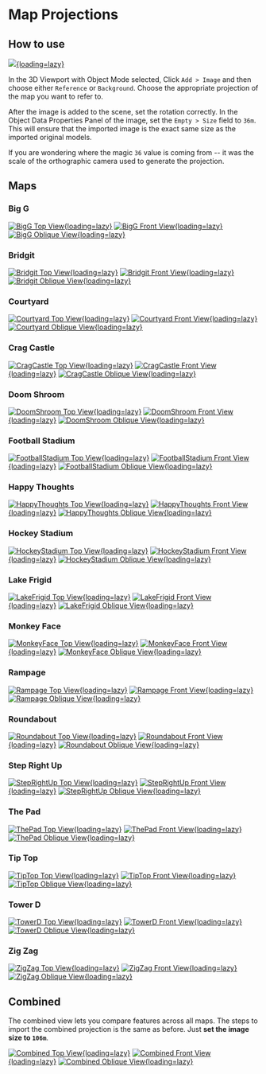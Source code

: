 # Map Projections

## How to use

[![](/walkthrough/map-projections-how-to.png){loading=lazy}](/walkthrough/map-projections-how-to.png)

In the 3D Viewport with Object Mode selected, Click `Add > Image` and then choose either `Reference` or `Background`. Choose the appropriate projection of the map you want to refer to.

After the image is added to the scene, set the rotation correctly. In the Object Data Properties Panel of the image, set the `Empty > Size` field to `36m`. This will ensure that the imported image is the exact same size as the imported original models.

If you are wondering where the magic `36` value is coming from -- it was the scale of the orthographic camera used to generate the projection.

## Maps

### Big G

[![BigG Top View](/resources/BigG-top.png){loading=lazy}](/resources/BigG-top.png)
[![BigG Front View](/resources/BigG-front.png){loading=lazy}](/resources/BigG-front.png)
[![BigG Oblique View](/resources/BigG-oblique.png){loading=lazy}](/resources/BigG-oblique.png)

### Bridgit

[![Bridgit Top View](/resources/Bridgit-top.png){loading=lazy}](/resources/Bridgit-top.png)
[![Bridgit Front View](/resources/Bridgit-front.png){loading=lazy}](/resources/Bridgit-front.png)
[![Bridgit Oblique View](/resources/Bridgit-oblique.png){loading=lazy}](/resources/Bridgit-oblique.png)

### Courtyard

[![Courtyard Top View](/resources/Courtyard-top.png){loading=lazy}](/resources/Courtyard-top.png)
[![Courtyard Front View](/resources/Courtyard-front.png){loading=lazy}](/resources/Courtyard-front.png)
[![Courtyard Oblique View](/resources/Courtyard-oblique.png){loading=lazy}](/resources/Courtyard-oblique.png)

### Crag Castle

[![CragCastle Top View](/resources/CragCastle-top.png){loading=lazy}](/resources/CragCastle-top.png)
[![CragCastle Front View](/resources/CragCastle-front.png){loading=lazy}](/resources/CragCastle-front.png)
[![CragCastle Oblique View](/resources/CragCastle-oblique.png){loading=lazy}](/resources/CragCastle-oblique.png)

### Doom Shroom

[![DoomShroom Top View](/resources/DoomShroom-top.png){loading=lazy}](/resources/DoomShroom-top.png)
[![DoomShroom Front View](/resources/DoomShroom-front.png){loading=lazy}](/resources/DoomShroom-front.png)
[![DoomShroom Oblique View](/resources/DoomShroom-oblique.png){loading=lazy}](/resources/DoomShroom-oblique.png)

### Football Stadium

[![FootballStadium Top View](/resources/FootballStadium-top.png){loading=lazy}](/resources/FootballStadium-top.png)
[![FootballStadium Front View](/resources/FootballStadium-front.png){loading=lazy}](/resources/FootballStadium-front.png)
[![FootballStadium Oblique View](/resources/FootballStadium-oblique.png){loading=lazy}](/resources/FootballStadium-oblique.png)

### Happy Thoughts

[![HappyThoughts Top View](/resources/HappyThoughts-top.png){loading=lazy}](/resources/HappyThoughts-top.png)
[![HappyThoughts Front View](/resources/HappyThoughts-front.png){loading=lazy}](/resources/HappyThoughts-front.png)
[![HappyThoughts Oblique View](/resources/HappyThoughts-oblique.png){loading=lazy}](/resources/HappyThoughts-oblique.png)

### Hockey Stadium

[![HockeyStadium Top View](/resources/HockeyStadium-top.png){loading=lazy}](/resources/HockeyStadium-top.png)
[![HockeyStadium Front View](/resources/HockeyStadium-front.png){loading=lazy}](/resources/HockeyStadium-front.png)
[![HockeyStadium Oblique View](/resources/HockeyStadium-oblique.png){loading=lazy}](/resources/HockeyStadium-oblique.png)

### Lake Frigid

[![LakeFrigid Top View](/resources/LakeFrigid-top.png){loading=lazy}](/resources/LakeFrigid-top.png)
[![LakeFrigid Front View](/resources/LakeFrigid-front.png){loading=lazy}](/resources/LakeFrigid-front.png)
[![LakeFrigid Oblique View](/resources/LakeFrigid-oblique.png){loading=lazy}](/resources/LakeFrigid-oblique.png)

### Monkey Face

[![MonkeyFace Top View](/resources/MonkeyFace-top.png){loading=lazy}](/resources/MonkeyFace-top.png)
[![MonkeyFace Front View](/resources/MonkeyFace-front.png){loading=lazy}](/resources/MonkeyFace-front.png)
[![MonkeyFace Oblique View](/resources/MonkeyFace-oblique.png){loading=lazy}](/resources/MonkeyFace-oblique.png)

### Rampage

[![Rampage Top View](/resources/Rampage-top.png){loading=lazy}](/resources/Rampage-top.png)
[![Rampage Front View](/resources/Rampage-front.png){loading=lazy}](/resources/Rampage-front.png)
[![Rampage Oblique View](/resources/Rampage-oblique.png){loading=lazy}](/resources/Rampage-oblique.png)

### Roundabout

[![Roundabout Top View](/resources/Roundabout-top.png){loading=lazy}](/resources/Roundabout-top.png)
[![Roundabout Front View](/resources/Roundabout-front.png){loading=lazy}](/resources/Roundabout-front.png)
[![Roundabout Oblique View](/resources/Roundabout-oblique.png){loading=lazy}](/resources/Roundabout-oblique.png)

### Step Right Up

[![StepRightUp Top View](/resources/StepRightUp-top.png){loading=lazy}](/resources/StepRightUp-top.png)
[![StepRightUp Front View](/resources/StepRightUp-front.png){loading=lazy}](/resources/StepRightUp-front.png)
[![StepRightUp Oblique View](/resources/StepRightUp-oblique.png){loading=lazy}](/resources/StepRightUp-oblique.png)

### The Pad

[![ThePad Top View](/resources/ThePad-top.png){loading=lazy}](/resources/ThePad-top.png)
[![ThePad Front View](/resources/ThePad-front.png){loading=lazy}](/resources/ThePad-front.png)
[![ThePad Oblique View](/resources/ThePad-oblique.png){loading=lazy}](/resources/ThePad-oblique.png)

### Tip Top

[![TipTop Top View](/resources/TipTop-top.png){loading=lazy}](/resources/TipTop-top.png)
[![TipTop Front View](/resources/TipTop-front.png){loading=lazy}](/resources/TipTop-front.png)
[![TipTop Oblique View](/resources/TipTop-oblique.png){loading=lazy}](/resources/TipTop-oblique.png)

### Tower D

[![TowerD Top View](/resources/TowerD-top.png){loading=lazy}](/resources/TowerD-top.png)
[![TowerD Front View](/resources/TowerD-front.png){loading=lazy}](/resources/TowerD-front.png)
[![TowerD Oblique View](/resources/TowerD-oblique.png){loading=lazy}](/resources/TowerD-oblique.png)

### Zig Zag

[![ZigZag Top View](/resources/ZigZag-top.png){loading=lazy}](/resources/ZigZag-top.png)
[![ZigZag Front View](/resources/ZigZag-front.png){loading=lazy}](/resources/ZigZag-front.png)
[![ZigZag Oblique View](/resources/ZigZag-oblique.png){loading=lazy}](/resources/ZigZag-oblique.png)

## Combined

The combined view lets you compare features across all maps. The steps to import the combined projection is the same as before. Just **set the image size to `106m`**.

[![Combined Top View](/resources/all-top.png){loading=lazy}](/resources/all-top.png)
[![Combined Front View](/resources/all-front.png){loading=lazy}](/resources/all-front.png)
[![Combined Oblique View](/resources/all-oblique.png){loading=lazy}](/resources/all-oblique.png)

